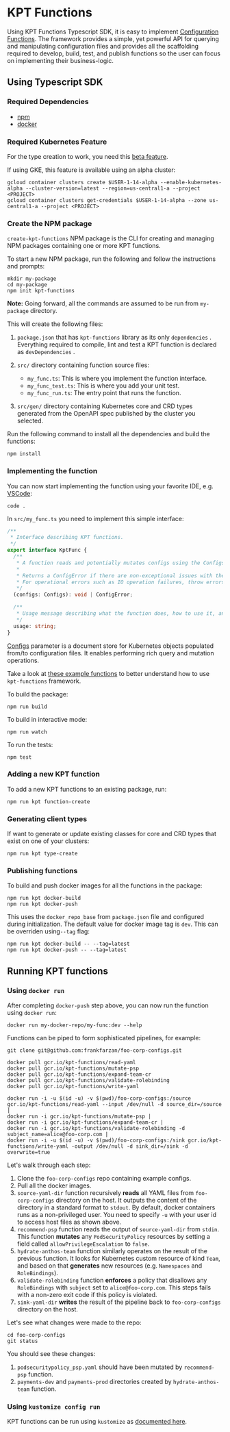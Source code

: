 # KPT Functions

Using KPT Functions Typescript SDK, it is easy to implement [Configuration Functions][0].
The framework provides a simple, yet powerful API for querying and manipulating configuration
files and provides all the scaffolding required to develop, build, test, and publish functions so
the user can focus on implementing their business-logic.

## Using Typescript SDK

### Required Dependencies

- [npm](https://www.npmjs.com/get-npm)
- [docker](https://docs.docker.com/v17.09/engine/installation/)

### Required Kubernetes Feature

For the type creation to work, you need this
[beta feature](https://github.com/kubernetes/kubernetes/blob/master/CHANGELOG-1.15.md#customresourcedefinition-openapi-publishing).

If using GKE, this feature is available using an alpha cluster:

```console
gcloud container clusters create $USER-1-14-alpha --enable-kubernetes-alpha --cluster-version=latest --region=us-central1-a --project <PROJECT>
gcloud container clusters get-credentials $USER-1-14-alpha --zone us-central1-a --project <PROJECT>
```

### Create the NPM package

`create-kpt-functions` NPM package is the CLI for creating and managing NPM packages containing one or more KPT functions.

To start a new NPM package, run the following and follow the instructions and prompts:

```console
mkdir my-package
cd my-package
npm init kpt-functions
```

**Note:** Going forward, all the commands are assumed to be run from `my-package` directory.

This will create the following files:

1. `package.json` that has `kpt-functions` library as its only `dependencies` . Everything required to compile, lint and test a KPT function is declared as `devDependencies` .
2. `src/` directory containing function source files:

   - `my_func.ts`: This is where you implement the function interface.
   - `my_func_test.ts`: This is where you add your unit test.
   - `my_func_run.ts`: The entry point that runs the function.

3. `src/gen/` directory containing Kubernetes core and CRD types generated from the OpenAPI spec published by the cluster you selected.

Run the following command to install all the dependencies and build the functions:

```console
npm install
```

### Implementing the function

You can now start implementing the function using your favorite IDE, e.g. [VSCode][3]:

```console
code .
```

In `src/my_func.ts` you need to implement this simple interface:

```ts
/**
 * Interface describing KPT functions.
 */
export interface KptFunc {
  /**
   * A function reads and potentially mutates configs using the Configs document store API.
   *
   * Returns a ConfigError if there are non-exceptional issues with the configs.
   * For operational errors such as IO operation failures, throw errors instead of returning a ConfigError.
   */
  (configs: Configs): void | ConfigError;

  /**
   * Usage message describing what the function does, how to use it, and how to configure it.
   */
  usage: string;
}
```

[Configs][2] parameter is a document store for Kubernetes objects populated from/to configuration files. It enables performing rich query and mutation operations.

Take a look at [these example functions][1] to better understand how to use `kpt-functions` framework.

To build the package:

```console
npm run build
```

To build in interactive mode:

```console
npm run watch
```

To run the tests:

```console
npm test
```

### Adding a new KPT function

To add a new KPT functions to an existing package, run:

```console
npm run kpt function-create
```

### Generating client types

If want to generate or update existing classes for core and CRD types that exist on one of your clusters:

```console
npm run kpt type-create
```

### Publishing functions

To build and push docker images for all the functions in the package:

```console
npm run kpt docker-build
npm run kpt docker-push
```

This uses the `docker_repo_base` from `package.json` file and configured during initialization. The default value for docker image tag is `dev`. This can be overriden using`--tag` flag:

```console
npm run kpt docker-build -- --tag=latest
npm run kpt docker-push -- --tag=latest
```

## Running KPT functions

### Using `docker run`

After completing `docker-push` step above, you can now run the function using `docker run`:

```console
docker run my-docker-repo/my-func:dev --help
```

Functions can be piped to form sophisticated pipelines, for example:

```console
git clone git@github.com:frankfarzan/foo-corp-configs.git

docker pull gcr.io/kpt-functions/read-yaml
docker pull gcr.io/kpt-functions/mutate-psp
docker pull gcr.io/kpt-functions/expand-team-cr
docker pull gcr.io/kpt-functions/validate-rolebinding
docker pull gcr.io/kpt-functions/write-yaml

docker run -i -u $(id -u) -v $(pwd)/foo-corp-configs:/source  gcr.io/kpt-functions/read-yaml --input /dev/null -d source_dir=/source |
docker run -i gcr.io/kpt-functions/mutate-psp |
docker run -i gcr.io/kpt-functions/expand-team-cr |
docker run -i gcr.io/kpt-functions/validate-rolebinding -d subject_name=alice@foo-corp.com |
docker run -i -u $(id -u) -v $(pwd)/foo-corp-configs:/sink gcr.io/kpt-functions/write-yaml -output /dev/null -d sink_dir=/sink -d overwrite=true
```

Let's walk through each step:

1. Clone the `foo-corp-configs` repo containing example configs.
1. Pull all the docker images.
1. `source-yaml-dir` function recursively **reads** all YAML files from `foo-corp-configs` directory on the host.
   It outputs the content of the directory in a standard format to `stdout`. By default, docker containers
   runs as a non-privileged user. You need to specify `-u` with your user id to access host files as shown above.
1. `recommend-psp` function reads the output of `source-yaml-dir` from `stdin`. This function **mutates** any `PodSecurityPolicy` resources by setting a field called `allowPrivilegeEscalation` to `false`.
1. `hydrate-anthos-team` function similarly operates on the result of the previous function. It looks
   for Kubernetes custom resource of kind `Team`, and based on that **generates** new resources (e.g. `Namespaces` and `RoleBindings`).
1. `validate-rolebinding` function **enforces** a policy that disallows any `RoleBindings` with `subject`
   set to `alice@foo-corp.com`. This steps fails with a non-zero exit code if this policy is violated.
1. `sink-yaml-dir` **writes** the result of the pipeline back to `foo-corp-configs` directory on the host.

Let's see what changes were made to the repo:

```console
cd foo-corp-configs
git status
```

You should see these changes:

1. `podsecuritypolicy_psp.yaml` should have been mutated by `recommend-psp` function.
1. `payments-dev` and `payments-prod` directories created by `hydrate-anthos-team` function.

### Using `kustomize config run`

KPT functions can be run using `kustomize` as [documented here][4].

[0]: https://github.com/frankfarzan/kustomize/blob/functions-doc/cmd/config/docs/api-conventions/functions-spec.md
[1]: https://github.com/GoogleContainerTools/kpt-functions-catalog/tree/master/demo-functions/src
[2]: https://github.com/GoogleContainerTools/kpt-functions-sdk/blob/master/ts/kpt-functions/src/types.ts
[3]: https://code.visualstudio.com/
[4]: https://github.com/frankfarzan/kustomize/blob/functions-doc/cmd/config/docs/api-conventions/functions-impl.md
